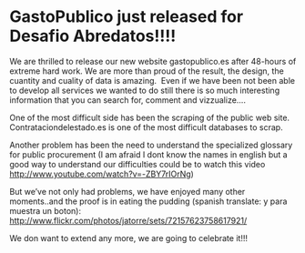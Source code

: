 <!--
slug: gastopublico-just-released-for-desafio
date: Sun Apr 18 2010 22:58:00 GMT+0100 (BST)
tags: abredatos, ogovernment, opendata, sprintcode
title: GastoPublico just released for Desafio Abredatos!!!!
id: 531603586
link: http://blog.vizzuality.com/post/531603586/gastopublico-just-released-for-desafio
raw: {"blog_name":"vizzuality","id":531603586,"post_url":"http://blog.vizzuality.com/post/531603586/gastopublico-just-released-for-desafio","slug":"gastopublico-just-released-for-desafio","type":"text","date":"2010-04-18 21:58:00 GMT","timestamp":1271627880,"state":"published","format":"html","reblog_key":"xN4bjKWA","tags":["abredatos","ogovernment","opendata","sprintcode"],"short_url":"http://tmblr.co/ZQVgQyVhw22","highlighted":[],"note_count":1,"title":"GastoPublico just released for Desafio Abredatos!!!!","body":"<p>We are thrilled to release our new website gastopublico.es after 48-hours of extreme hard work. We are more than proud of the result, the design, the cuantity and cuality of data is amazing.  Even if we have been not been able to develop all services we wanted to do still there is so much interesting information that you can search for, comment and vizzualize&hellip;.</p>\n<p>One of the most difficult side has been the scraping of the public web site. Contrataciondelestado.es is one of the most difficult databases to scrap. </p>\n<p>Another problem has been the need to understand the specialized glossary for public procurement (I am afraid I dont know the names in english but a good way to understand our difficulties could be to watch this video <a href=\"http://www.youtube.com/watch?v=-ZBY7rIOrNg\">http://www.youtube.com/watch?v=-ZBY7rIOrNg</a>)</p>\n<p>But we&rsquo;ve not only had problems, we have enjoyed many other moments..and the proof is in eating the pudding (spanish translate: y para muestra un boton): <a href=\"http://www.flickr.com/photos/jatorre/sets/72157623758617921/\">http://www.flickr.com/photos/jatorre/sets/72157623758617921/</a></p>\n<p>We don want to extend any more, we are going to celebrate it!!!</p>","reblog":{"tree_html":"","comment":"<p>We are thrilled to release our new website gastopublico.es after 48-hours of extreme hard work. We are more than proud of the result, the design, the cuantity and cuality of data is amazing. &nbsp;Even if we have been not been able to develop all services we wanted to do still there is so much interesting information that you can search for, comment and vizzualize&hellip;.</p>\n<p>One of the most difficult side has been the scraping of the public web site. Contrataciondelestado.es is one of the most difficult databases to scrap.&nbsp;</p>\n<p>Another problem has been the need to understand the specialized glossary for public procurement (I am afraid I dont know the names in english but a good way to understand our difficulties could be to watch this video <a href=\"http://www.youtube.com/watch?v=-ZBY7rIOrNg\">http://www.youtube.com/watch?v=-ZBY7rIOrNg</a>)</p>\n<p>But we&rsquo;ve not only had problems, we have enjoyed many other moments..and the proof is in eating the pudding (spanish translate: y para muestra un boton): <a href=\"http://www.flickr.com/photos/jatorre/sets/72157623758617921/\">http://www.flickr.com/photos/jatorre/sets/72157623758617921/</a></p>\n<p>We don want to extend any more, we are going to celebrate it!!!</p>"},"trail":[{"blog":{"name":"vizzuality","theme":{"avatar_shape":"square","background_color":"#FAFAFA","body_font":"Helvetica Neue","header_bounds":"","header_image":"http://assets.tumblr.com/images/default_header/optica_pattern_09.png?_v=abe6f565397f54e880c2b76e6fc2022e","header_image_focused":"http://assets.tumblr.com/images/default_header/optica_pattern_09_focused_v3.png?_v=abe6f565397f54e880c2b76e6fc2022e","header_image_scaled":"http://assets.tumblr.com/images/default_header/optica_pattern_09_focused_v3.png?_v=abe6f565397f54e880c2b76e6fc2022e","header_stretch":true,"link_color":"#529ECC","show_avatar":true,"show_description":true,"show_header_image":true,"show_title":true,"title_color":"#444444","title_font":"Gibson","title_font_weight":"bold"}},"post":{"id":"531603586"},"content":"<p>We are thrilled to release our new website gastopublico.es after 48-hours of extreme hard work. We are more than proud of the result, the design, the cuantity and cuality of data is amazing.  Even if we have been not been able to develop all services we wanted to do still there is so much interesting information that you can search for, comment and vizzualize….</p>\n<p>One of the most difficult side has been the scraping of the public web site. Contrataciondelestado.es is one of the most difficult databases to scrap. </p>\n<p>Another problem has been the need to understand the specialized glossary for public procurement (I am afraid I dont know the names in english but a good way to understand our difficulties could be to watch this video <a href=\"http://www.youtube.com/watch?v=-ZBY7rIOrNg\">http://www.youtube.com/watch?v=-ZBY7rIOrNg</a>)</p>\n<p>But we’ve not only had problems, we have enjoyed many other moments..and the proof is in eating the pudding (spanish translate: y para muestra un boton): <a href=\"http://www.flickr.com/photos/jatorre/sets/72157623758617921/\">http://www.flickr.com/photos/jatorre/sets/72157623758617921/</a></p>\n<p>We don want to extend any more, we are going to celebrate it!!!</p>","content_raw":"<p>We are thrilled to release our new website gastopublico.es after 48-hours of extreme hard work. We are more than proud of the result, the design, the cuantity and cuality of data is amazing. &nbsp;Even if we have been not been able to develop all services we wanted to do still there is so much interesting information that you can search for, comment and vizzualize....</p>\r\n<p>One of the most difficult side has been the scraping of the public web site. Contrataciondelestado.es is one of the most difficult databases to scrap.&nbsp;</p>\r\n<p>Another problem has been the need to understand the specialized glossary for public procurement (I am afraid I dont know the names in english but a good way to understand our difficulties could be to watch this video http://www.youtube.com/watch?v=-ZBY7rIOrNg)</p>\r\n<p>But we've not only had problems, we have enjoyed many other moments..and the proof is in eating the pudding (spanish translate: y para muestra un boton): http://www.flickr.com/photos/jatorre/sets/72157623758617921/</p>\r\n<p>We don want to extend any more, we are going to celebrate it!!!</p>","is_current_item":true,"is_root_item":true}]}
publish: 2010-04-018
-->


GastoPublico just released for Desafio Abredatos!!!!
====================================================

We are thrilled to release our new website gastopublico.es after
48-hours of extreme hard work. We are more than proud of the result, the
design, the cuantity and cuality of data is amazing.  Even if we have
been not been able to develop all services we wanted to do still there
is so much interesting information that you can search for, comment and
vizzualize….

One of the most difficult side has been the scraping of the public web
site. Contrataciondelestado.es is one of the most difficult databases to
scrap. 

Another problem has been the need to understand the specialized glossary
for public procurement (I am afraid I dont know the names in english but
a good way to understand our difficulties could be to watch this video
<http://www.youtube.com/watch?v=-ZBY7rIOrNg>)

But we’ve not only had problems, we have enjoyed many other moments..and
the proof is in eating the pudding (spanish translate: y para muestra un
boton): <http://www.flickr.com/photos/jatorre/sets/72157623758617921/>

We don want to extend any more, we are going to celebrate it!!!

